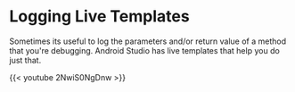# Logging Live Templates

Sometimes its useful to log the parameters and/or return value of a method that you're debugging. Android Studio has live templates that help you do just that.

{{< youtube 2NwiS0NgDnw >}}
